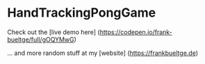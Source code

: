 # HandTrackingPongGame


Check out the [live demo here] (https://codepen.io/frank-bueltge/full/gOQYMwG)

... and more random stuff at my [website] (https://frankbueltge.de)


